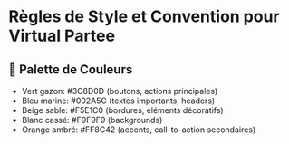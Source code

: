 # Règles de Style et Convention pour Virtual Partee

## 🎨 Palette de Couleurs

- Vert gazon: #3C8D0D (boutons, actions principales)
- Bleu marine: #002A5C (textes importants, headers)
- Beige sable: #F5E1C0 (bordures, éléments décoratifs)
- Blanc cassé: #F9F9F9 (backgrounds)
- Orange ambré: #FF8C42 (accents, call-to-action secondaires)
